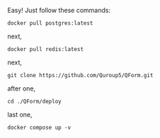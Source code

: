 Easy!
Just follow these commands:
```
docker pull postgres:latest
```
next,
```
docker pull redis:latest
```
next,
```
git clone https://github.com/Quroup5/QForm.git
```
after one,
```
cd ./QForm/deploy
```
last one,
```
docker compose up -v
```